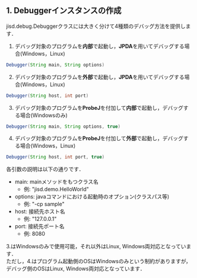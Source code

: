 ## 1. Debuggerインスタンスの作成
jisd.debug.Debuggerクラスには大きく分けて4種類のデバッグ方法を提供します．

1. デバッグ対象のプログラムを**内部**で起動し，**JPDA**を用いてデバッグする場合(Windows，Linux)
```java
Debugger(String main, String options)
```
2. デバッグ対象のプログラムを**外部**で起動し，**JPDA**を用いてデバッグする場合(Windows，Linux)
```java
Debugger(String host, int port)
```
3. デバッグ対象のプログラムを**ProbeJ**を付加して**内部**で起動し，デバッグする場合(Windowsのみ)
```java
Debugger(String main, String options, true)
```
4. デバッグ対象のプログラムを**ProbeJ**を付加して**外部**で起動し，デバッグする場合(Windows，Linux)
```java
Debugger(String host, int port, true)
```


各引数の説明は以下の通りです．
- main: mainメソッドをもつクラス名
  - 例: "jisd.demo.HelloWorld"
- options: javaコマンドにおける起動時のオプション(クラスパス等)
  - 例: "-cp sample"
- host: 接続先ホスト名
  - 例: "127.0.0.1"
- port: 接続先ポート名
  - 例: 8080

3.はWindowsのみで使用可能，それ以外はLinux, Windows両対応となっています．  
ただし，4.はプログラム起動側のOSはWindowsのみという制約がありますが，デバッグ側のOSはLinux, Windows両対応となっています．
